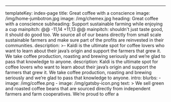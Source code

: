 ---
templateKey: index-page
title: Great coffee with a conscience
image: /img/home-jumbotron.jpg
image: /img/chemex.jpg
heading: Great coffee with a conscience
subheading: Support sustainable farming while enjoying a cup
mainpitch:
@@ -11,14 +11,13 @@ mainpitch:
    shouldn't just taste good, it should do good too. We source all of our beans
    directly from small scale sustainable farmers and make sure part of the
    profits are reinvested in their communities.
description: >-
  Kaldi is the ultimate spot for coffee lovers who want to learn about their
  java’s origin and support the farmers that grew it. We take coffee production,
  roasting and brewing seriously and we’re glad to pass that knowledge to
  anyone.
description: Kaldi is the ultimate spot for coffee lovers who want to learn
  about their java’s origin and support the farmers that grew it. We take coffee
  production, roasting and brewing seriously and we’re glad to pass that
  knowledge to anyone.
intro:
  blurbs:
    - image: /img/coffee.png
    - image: /img/gatsby-icon.png
      text: >
        We sell green and roasted coffee beans that are sourced directly from
        independent farmers and farm cooperatives. We’re proud to offer a